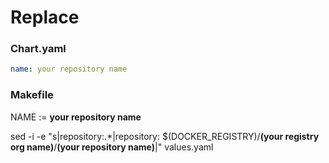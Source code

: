 # Replace

### Chart.yaml

```yaml
name: your repository name
```

### Makefile

NAME := **your repository name**

sed -i -e "s|repository:.*|repository: $(DOCKER_REGISTRY)\/**(your registry org name)**\/**(your repository name)**|" values.yaml

